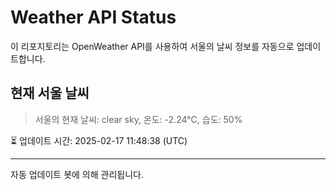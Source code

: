 
# Weather API Status

이 리포지토리는 OpenWeather API를 사용하여 서울의 날씨 정보를 자동으로 업데이트합니다.

## 현재 서울 날씨
> 서울의 현재 날씨: clear sky, 온도: -2.24°C, 습도: 50%

⏳ 업데이트 시간: 2025-02-17 11:48:38 (UTC)

---
자동 업데이트 봇에 의해 관리됩니다.
